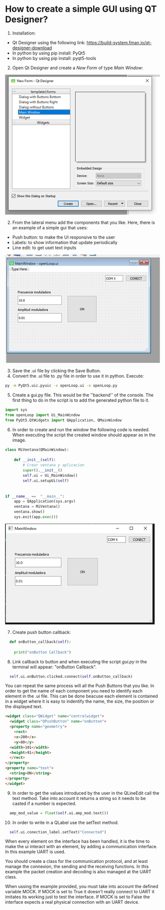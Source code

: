# How to create a simple GUI using QT Designer? 

1. Installation:
* Qt Designer using the following link: https://build-system.fman.io/qt-designer-download 
* In python by using pip install: PyQt5
* In python by using pip install: pyqt5-tools


2. Open Qt Designer and create a *New Form* of type *Main Window*:

![Create Form](img/create_form.png)

2. From the lateral menu add the components that you like. Here, there is an example of a simple gui that uses: 
  * Push button: to make the UI responsive to the user
  * Labels: to show information that update periodically
  * Line edit: to get uset text inputs

![UI Example](img/ui_example.png)

3. Save the .ui file by clicking the Save Button.
4. Convert the .ui file to .py file in order to use it in python. Execute:

```bash
py -m PyQt5.uic.pyuic -x openLoop.ui -o openLoop.py
```

5. Create a gui.py file. This would be the ''backend'' of the console. The first thing to do in the script is to add the generated python file to it. 

```python
import sys
from openLoop import Ui_MainWindow
from PyQt5.QtWidgets import QApplication, QMainWindow
```

6. In order to create and run the window the following code is needed. When executing the script the created window should appear as in the image.  

```python
class MiVentana(QMainWindow):
    
    def __init__(self):
        # Crear ventana y aplicacion
        super().__init__()
        self.ui = Ui_MainWindow()
        self.ui.setupUi(self)


if __name__ ==  "__main__":
    app = QApplication(sys.argv)
    ventana = MiVentana()
    ventana.show()
    sys.exit(app.exec())
```

![UI Example](img/window.png)

7. Create push button callback:

```python
  def onButton_callback(self):
      
    print("onButton Callback")
```

8. Link callback to button and when executing the script *gui.py* in the terminal will appear: "onButton Callback".

```python
  self.ui.onButton.clicked.connect(self.onButton_callback)
```

You can repeat the same process will all the Push Buttons that you like. In order to get the name of each component you need to identify each element in the .ui file. This can be done beacuse each element is contained in a widget where it is easy to indentify the name, the size, the position or the displayed text.

```html
<widget class="QWidget" name="centralwidget">
  <widget class="QPushButton" name="onButton">
  <property name="geometry">
    <rect>
    <x>200</x>
    <y>80</y>
  <width>101</width>
  <height>91</height>
  </rect>
</property>
<property name="text">
  <string>ON</string>
</property>
</widget>
```

9. In order to get the values introduced by the user in the QLineEdit call the text method. Take into account it returns a string so it needs to be casted if a number is expected.

```python
  amp_mod_value = float(self.ui.amp_mod.text())
```

10. In order to write in a QLabel use the setText method.

```python
  self.ui.conection_label.setText("Connected")
```

When every element on the interface has been handled, it is the time to make the ui interact with an element, by adding a communication interface. In this example UART is used.  

You should create a class for the communication protocol, and at least manage the connexion, the sending and the receiving functions. In this example the packet creation and decoding is also managed at the UART class. 

When ussing the example provided, you must take into account the defined variable MOCK. If MOCK is set to True it doesn't really connect to UART it imitates its working just to test the interface. If MOCK is set to False the interface expects a real physical connection with an UART device. 

